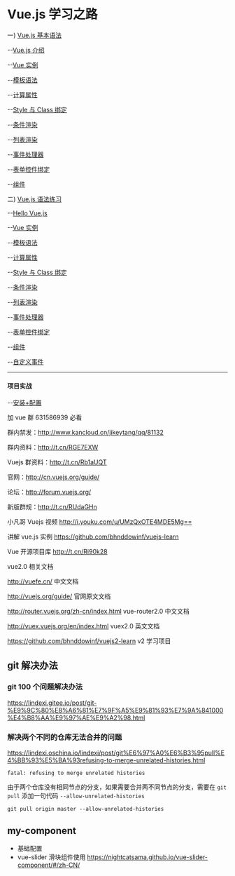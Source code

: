 # Vue.js 学习之路

一) [Vue.js 基本语法](https://cn.vuejs.org/v2/guide/)

--[Vue.js 介绍](https://github.com/dinglittle/Vue.js-start/blob/master/vue-demo/1.Vue.js%E4%BB%8B%E7%BB%8D.md)

--[Vue 实例](https://github.com/dinglittle/Vue.js-start/blob/master/vue-demo/2.Vue%E5%AE%9E%E4%BE%8B.md)

--[模板语法](https://github.com/dinglittle/Vue.js-start/blob/master/vue-demo/3.%E6%A8%A1%E6%9D%BF%E8%AF%AD%E6%B3%95.md)

--[计算属性](https://github.com/dinglittle/Vue.js-start/blob/master/vue-demo/4.%E8%AE%A1%E7%AE%97%E5%B1%9E%E6%80%A7.md)

--[Style 与 Class 绑定](https://github.com/dinglittle/Vue.js-start/blob/master/vue-demo/5.Class%E4%B8%8EStyle%E7%BB%91%E5%AE%9A.md)

--[条件渲染](https://github.com/dinglittle/Vue.js-start/blob/master/vue-demo/6.%E6%9D%A1%E4%BB%B6%E6%B8%B2%E6%9F%93.md)

--[列表渲染](https://github.com/dinglittle/Vue.js-start/blob/master/vue-demo/7.%E5%88%97%E8%A1%A8%E6%B8%B2%E6%9F%93.md)

--[事件处理器](https://github.com/dinglittle/Vue.js-start/blob/master/vue-demo/8.%E4%BA%8B%E4%BB%B6%E5%A4%84%E7%90%86%E5%99%A8.md)

--[表单控件绑定](https://github.com/dinglittle/Vue.js-start/blob/master/vue-demo/9.%E8%A1%A8%E5%8D%95%E6%8E%A7%E4%BB%B6%E7%BB%91%E5%AE%9A.md)

--[组件](https://github.com/dinglittle/Vue.js-start/blob/master/vue-demo/10.%E7%BB%84%E4%BB%B6.md)

二) [Vue.js 语法练习](https://github.com/dinglittle/Vue.js/blob/master/vue%E5%9F%BA%E7%A1%80.html)

--[Hello Vue.js](https://github.com/dinglittle/Vue.js-start/blob/master/vue-demo/1.HelloVue.html)

--[Vue 实例](https://github.com/dinglittle/Vue.js-start/blob/master/vue-demo/2.Vue%E5%AE%9E%E4%BE%8B.html)

--[模板语法](https://github.com/dinglittle/Vue.js-start/blob/master/vue-demo/3.%E6%A8%A1%E6%9D%BF%E8%AF%AD%E6%B3%95.html)

--[计算属性](https://github.com/dinglittle/Vue.js-start/blob/master/vue-demo/4.%E8%AE%A1%E7%AE%97%E5%B1%9E%E6%80%A7.html)

--[Style 与 Class 绑定](https://github.com/dinglittle/Vue.js-start/blob/master/vue-demo/5.Class%E4%B8%8EStyle%E7%BB%91%E5%AE%9A.html)

--[条件渲染](https://github.com/dinglittle/Vue.js-start/blob/master/vue-demo/6.%E6%9D%A1%E4%BB%B6%E6%B8%B2%E6%9F%93.html)

--[列表渲染](https://github.com/dinglittle/Vue.js-start/blob/master/vue-demo/7.%E5%88%97%E8%A1%A8%E6%B8%B2%E6%9F%93.html)

--[事件处理器](https://github.com/dinglittle/Vue.js-start/blob/master/vue-demo/8.%E4%BA%8B%E4%BB%B6%E5%A4%84%E7%90%86%E5%99%A8.html)

--[表单控件绑定](https://github.com/dinglittle/Vue.js-start/blob/master/vue-demo/9.%E8%A1%A8%E5%8D%95%E6%8E%A7%E4%BB%B6%E7%BB%91%E5%AE%9A.html)

--[组件](https://github.com/dinglittle/Vue.js-start/blob/master/vue-demo/10.%E7%BB%84%E4%BB%B6.html)

--[自定义事件](https://github.com/dinglittle/Vue.js-start/blob/master/vue-demo/%E8%87%AA%E5%AE%9A%E4%B9%89%E4%BA%8B%E4%BB%B6.html)

---

#### 项目实战

--[安装+配置](./vue-start.md)

加 vue 群 631586939 必看

群内禁发：http://www.kancloud.cn/jikeytang/qq/81132

群内资料：http://t.cn/RGE7EXW

Vuejs 群资料：http://t.cn/Rb1aUQT

官网：http://cn.vuejs.org/guide/

论坛：http://forum.vuejs.org/

新版群规：http://t.cn/RUdaGHn

小凡哥 Vuejs 视频
http://i.youku.com/u/UMzQxOTE4MDE5Mg==

讲解 vue.js 实例
https://github.com/bhnddowinf/vuejs-learn

Vue 开源项目库
http://t.cn/Ri90k28

vue2.0 相关文档

http://vuefe.cn/ 中文文档

http://vuejs.org/guide/ 官网原文文档

http://router.vuejs.org/zh-cn/index.html vue-router2.0 中文文档

http://vuex.vuejs.org/en/index.html vuex2.0 英文文档

https://github.com/bhnddowinf/vuejs2-learn v2 学习项目

## git 解决办法

### git 100 个问题解决办法

https://lindexi.gitee.io/post/git-%E9%9C%80%E8%A6%81%E7%9F%A5%E9%81%93%E7%9A%841000%E4%B8%AA%E9%97%AE%E9%A2%98.html

### 解决两个不同的仓库无法合并的问题

https://lindexi.oschina.io/lindexi/post/git%E6%97%A0%E6%B3%95pull%E4%BB%93%E5%BA%93refusing-to-merge-unrelated-histories.html

```
fatal: refusing to merge unrelated histories
```

由于两个仓库没有相同节点的分支，如果需要合并两不同节点的分支，需要在 `git pull` 添加一句代码 `--allow-unrelated-histories`

```
git pull origin master --allow-unrelated-histories
```

## my-component

- 基础配置
- vue-slider 滑块组件使用
  https://nightcatsama.github.io/vue-slider-component/#/zh-CN/
